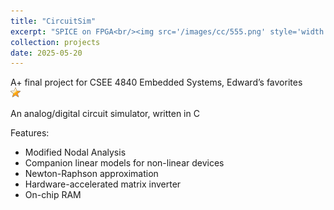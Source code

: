 ```yaml
---
title: "CircuitSim"
excerpt: "SPICE on FPGA<br/><img src='/images/cc/555.png' style='width:500px;'>"
collection: projects
date: 2025-05-20
---
```


A+ final project for CSEE 4840 Embedded Systems, Edward’s favorites <br/><img src='/images/cc/staricon.png'>

An analog/digital circuit simulator, written in C

Features:
- Modified Nodal Analysis
- Companion linear models for non-linear devices
- Newton-Raphson approximation
- Hardware-accelerated matrix inverter
- On-chip RAM
